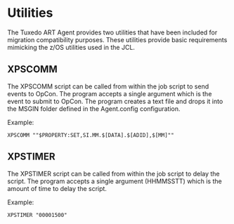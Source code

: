 # Utilities

The Tuxedo ART Agent provides two utilities that have been included for migration compatibility purposes. These utilities provide basic requirements mimicking the z/OS utilities used in the JCL.

## XPSCOMM

The XPSCOMM script can be called from within the job script to send events to OpCon. The program accepts a single argument which is the event to submit to OpCon. The program creates a text file and drops it into the MSGIN folder defined in the Agent.config configuration.

Example:

```console
XPSCOMM ""$PROPERTY:SET,SI.MM.$[DATA].$[ADID],$[MM]""
```

## XPSTIMER

The XPSTIMER script can be called from within the job script to delay
the script. The program accepts a single argument (HHMMSSTT) which is
the amount of time to delay the script.

Example:

```console
XPSTIMER "00001500"
```
